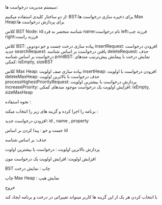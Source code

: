سیستم مدیریت درخواست ها:

از دو ساختار کلیدی استفاده میکنیم:
BST:برای ذخیره سازی درخواست ها
Max Heap:برای پردازش درخواست ها

کلاس BST Node:
id:شناسه منحصر به فرد
name:نام درخواست
left:فرزند چپ
right:فرزند راست

کلاس BST:
پیاده سازی درخت جست و جو دودویی
insertRequest: افزودن درخواست جدید
searchRequest: یافتن درخواست بر اساس شناسه
deleteRequest: حذف درخواست بر اساس شناسه
printBST: نمایش درخت با پیمایش پیش‌ترتیب
متدهای کمکی: isEmpty, sizeBST

کلاس Max Heap:
پیاده سازی صف اولویت
insertHeap: افزودن درخواست با اولویت
deleteMaxHeap: حذف درخواست با بالاترین اولویت
processHighestPriorityRequest: پردازش درخواست با بیشترین اولویت
increasePriority: افزایش اولویت یک درخواست موجود
متدهای کمکی: isEmpty, sizeMaxHeap

نحوه استفاده :

برنامه را اجرا کرده و گزینه های زیر را انتخاب میکند :

افزودن درخواست جدید: id , name , property

جست و جو : پیدا کردن بر اساس id

حذف: بر اساس شناسه

پردازش بالاترین اولویت : درخواست با بیشترین اولوت

افزایش اولویت: افزایش اولویت یک درخواست مون

BST چاپ : نمایش درخت 

چاپ Max Heap : نمایش هیپ

خروج

با انتخاب کردن هر یک از این گزینه ها کاربر میتواند تغییراتی در درخت و برنامه ایجاد کند
